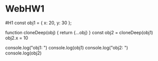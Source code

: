 # WebHW1
#H1
const obj1 = { x: 20, y: 30 };

function cloneDeep(obj) {
    return {...obj}
}
const obj2 = cloneDeep(obj1)
obj2.x = 10

console.log("obj1: ")
console.log(obj1)
console.log("obj2: ")
console.log(obj2)
